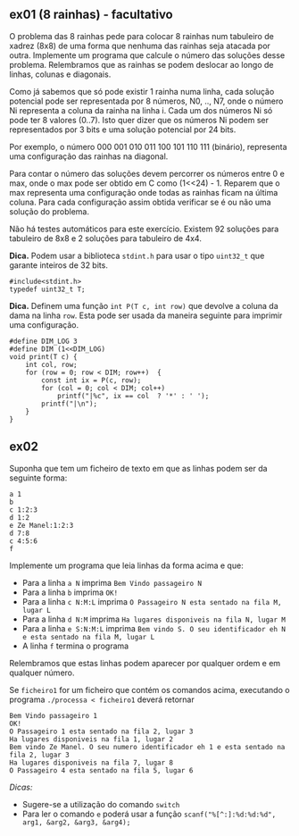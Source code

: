 ## ex01 (8 rainhas) - facultativo

O problema das 8 rainhas pede para colocar 8 rainhas num tabuleiro de xadrez
(8x8) de uma forma que nenhuma das rainhas seja atacada por outra.  Implemente
um programa que calcule o número das soluções desse problema.  Relembramos que
as rainhas se podem deslocar ao longo de linhas, colunas e diagonais.

Como já sabemos que só pode existir 1 rainha numa linha, cada solução
potencial pode ser representada por 8 números, N0, .., N7, onde o número Ni
representa a coluna da rainha na linha i. Cada um dos números Ni só pode ter 8 valores (0..7).
Isto quer dizer que os números Ni podem ser representados por 3 bits e uma
solução potencial por 24 bits.

Por exemplo, o número 000 001 010 011 100 101 110 111 (binário), representa uma configuração
das rainhas na diagonal.

Para contar o número das soluções devem percorrer os números entre 0 e max,
onde o max pode ser obtido em C como (1<<24) - 1.  Reparem que o max representa
uma configuração onde todas as rainhas ficam na última coluna.
Para cada configuração assim obtida verificar se é ou não uma solução do problema.

Não há testes automáticos para este exercício. Existem 92 soluções para
tabuleiro de 8x8 e 2 soluções para tabuleiro de 4x4.

__Dica.__  Podem usar a biblioteca `stdint.h` para usar o tipo `uint32_t`
que garante inteiros de 32 bits.

    #include<stdint.h>
    typedef uint32_t T;

__Dica.__  Definem uma função `int P(T c, int row)` que devolve a coluna da
dama na linha `row`. Esta pode ser usada da maneira seguinte para imprimir uma
configuração.

    #define DIM_LOG 3
    #define DIM (1<<DIM_LOG)
    void print(T c) {
        int col, row;
        for (row = 0; row < DIM; row++)  {
            const int ix = P(c, row);
            for (col = 0; col < DIM; col++)
                printf("|%c", ix == col  ? '*' : ' ');
            printf("|\n");
        }
    }

## ex02

Suponha que tem um ficheiro de texto em que as linhas podem ser da seguinte forma:

    a 1
    b
    c 1:2:3
    d 1:2
    e Ze Manel:1:2:3
    d 7:8
    c 4:5:6
    f

Implemente um programa que leia linhas da forma acima e que:

- Para a linha `a N` imprima `Bem Vindo passageiro N`
- Para a linha `b` imprima `OK!`
- Para a linha `c N:M:L` imprima `O Passageiro N esta sentado na fila M, lugar L`
- Para a linha `d N:M` imprima `Ha lugares disponiveis na fila N, lugar M`
- Para a linha `e S:N:M:L` imprima `Bem vindo S. O seu identificador eh N e esta sentado na fila M, lugar L`
- A linha `f` termina o programa

Relembramos que estas linhas podem aparecer por qualquer ordem e em qualquer número.

Se `ficheiro1` for um ficheiro que contém os comandos acima, executando o programa `./processa < ficheiro1` deverá retornar

    Bem Vindo passageiro 1
    OK!
    O Passageiro 1 esta sentado na fila 2, lugar 3
    Ha lugares disponiveis na fila 1, lugar 2
    Bem vindo Ze Manel. O seu numero identificador eh 1 e esta sentado na fila 2, lugar 3
    Ha lugares disponiveis na fila 7, lugar 8
    O Passageiro 4 esta sentado na fila 5, lugar 6

*Dicas:*

- Sugere-se a utilização do comando `switch`
- Para ler o comando `e` poderá usar a função `scanf("%[^:]:%d:%d:%d", arg1, &arg2, &arg3, &arg4);`
